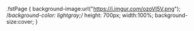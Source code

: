 .fstPage  {
    background-image:url("https://i.imgur.com/ozoVl5V.png");
    /*background-color: lightgray;*/
    height: 700px;
    width:100%;
    background-size:cover;
}
<div class="fstPage"></div>

